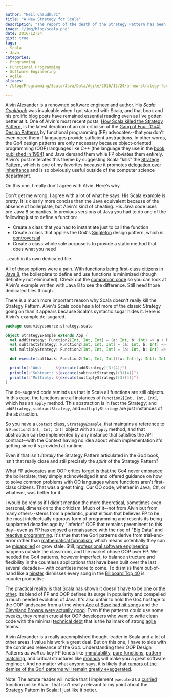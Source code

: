 ```yaml
---

author: "Neil Chaudhuri"
title: "A New Strategy for Scala"
description: "The report of the death of the Strategy Pattern has been greatly exaggerated."
image: "/img/blog/scala.png"
date: 2016-12-24
gist: true
tags:
- Scala
- Java
categories:
- Programming
- Functional Programming
- Software Engineering
- Agile
aliases:
- /blog/Programming/Scala/Java/Data/Agile/2016/12/24/a-new-strategy-for-scala

---
```


[Alvin Alexander](http://alvinalexander.com/) is a renowned software engineer and author. His *[Scala Cookbook](http://scalacookbook.com/)* was invaluable when I got started with
Scala, and that book and his prolific blog posts have remained essential reading even as I've gotten better at it.
One of Alvin's most recent posts, [How Scala killed the Strategy Pattern](http://alvinalexander.com/scala/how-scala-killed-oop-strategy-design-pattern),
is the latest iteration of an old criticism of the [Gang of Four (Go4) Design Patterns](http://stackoverflow.com/questions/1673841/examples-of-gof-design-patterns-in-javas-core-libraries)
by functional programming (FP) advocates--that you don't even need them if languages provide sufficient abstractions.
In other words, the Go4 design patterns are only necessary because object-oriented programming (OOP) languages like C++ (the language 
they use in the [book published in 1994](https://www.amazon.com/Design-Patterns-Elements-Reusable-Object-Oriented/dp/0201633612))
and Java demand them while FP obviates them entirely. Alvin's post reiterates this theme by suggesting Scala
"kills" the [Strategy Pattern](https://en.wikipedia.org/wiki/Strategy_pattern), which is one of my favorites because it
promotes [delegation over inheritance](https://sourcemaking.com/refactoring/replace-inheritance-with-delegation) and is
so obviously useful outside of the computer science department.

On this one, I really don't agree with Alvin. Here's why.

Don't get me wrong. I agree with a lot of what he says. His Scala example is pretty. It is clearly more concise than the Java equivalent
because of the absence of boilerplate, but Alvin's kind of cheating. His Java code uses pre-Java 8 semantics. In previous 
versions of Java you had to do one of the following just to define a function:

* Create a class that you had to instantiate just to call the function
* Create a class that applies the Go4's [Singleton](https://sourcemaking.com/design_patterns/singleton) design pattern, which is [controversial](http://stackoverflow.com/questions/137975/what-is-so-bad-about-singletons) 
* Create a class whole sole purpose is to provide a static method that does what you need

...each in its own dedicated file.

All of those options were a pain. With [functions being first-class citizens in Java 8](http://stackoverflow.com/questions/15221659/java-8-lambda-expression-and-first-class-values?answertab=votes#tab-top),
the boilerplate to define and use functions is minimized (though definitely not eliminated). Check out the 
[companion code](https://github.com/VidyaSource/scala-strategy/tree/master/src/com/vidyasource/strategy/java) so you can look at Alvin's example written with Java 8 to 
see the difference. Still need those dedicated files though.

There is a much more important reason why Scala doesn't really kill the Strategy Pattern. Alvin's Scala code has
a lot more of the classic Strategy going on than it appears because Scala's syntactic sugar hides it. Here
is Alvin's example de-sugared.

~~~scala
package com.vidyasource.strategy.scala

object StrategyExample extends App {
  val addStrategy: Function2[Int, Int, Int] = (a: Int, b: Int) => a + b
  val subtractStrategy: Function2[Int, Int, Int] = (a: Int, b: Int) => a - b
  val multiplyStrategy: Function2[Int, Int, Int] = (a: Int, b: Int) => a * b

  def execute(callback: Function2[Int, Int, Int])(x: Int)(y: Int): Int = callback.apply(x, y)

  println(s"Add:      ${execute(addStrategy)(3)(4)}")
  println(s"Subtract: ${execute(subtractStrategy)(3)(4)}")
  println(s"Multiply: ${execute(multiplyStrategy)(3)(4)}")
}
~~~

The de-sugared code reminds us that in Scala all functions are still objects. In this case, the functions are all instances of
`Function2[Int, Int, Int]`, which has an `apply` method. This abstraction is in fact the Strategy; and `addStrategy`, `subtractStrategy`,
and `multiplyStrategy` are just instances of the abstraction.

So you have a `Context` class, `StrategyExample`, that maintains a reference to a
`Function2[Int, Int, Int]` object with an `apply` method, and that abstraction can be implemented by any instance that satisfies
the API contract--with the Context having no idea about which implementation it's getting since it's provided at runtime.

Even if that isn't *literally* the Strategy Pattern articulated in the Go4 book, isn't that really close and still precisely the *spirit* 
of the Strategy Pattern?

What FP advocates and OOP critics forget is that the Go4 never embraced the boilerplate; they simply acknowledged it and 
offered guidance on how to solve common problems with OO languages where functions aren't first-class citizens. That was a great 
thing. Our OO code, whether in Java, C#, or whatever, was better for it.

I would be remiss if I didn't mention the more theoretical, sometimes even personal, dimension to the criticism. Much of it--not from Alvin but
from many others--stems from a pedantic, purist elitism that believes FP to be the most intellectually
rigorous form of programming and resents its being supplanted decades ago by "inferior" OOP that remains preeminent to this day--even
as FP has enjoyed a renaissance with the rise of "[Big Data](/categories/big-data)" and [reactive programming](https://gist.github.com/staltz/868e7e9bc2a7b8c1f754). 
It's true that the Go4 patterns derive from trial-and-error rather than [mathematical formalism](https://hseeberger.wordpress.com/2010/11/25/introduction-to-category-theory-in-scala/), 
which means potentially they can be [misapplied](http://softwareengineering.stackexchange.com/questions/48811/what-design-patterns-are-the-worst-or-most-narrowly-defined) 
or grow stale. Still, [professional software engineering](/blog/2016/04/02/the-art-of-software-engineering) 
happens outside the classroom, and the market chose OOP over FP. We needed the Go4 patterns, however imperfect,
to balance structure and flexibility in the countless applications that have been built over the last several decades--
with countless more to come. To dismiss them out-of-hand like a [hipster](http://www.urbandictionary.com/define.php?term=hipster) 
dismisses every song in the [Billboard Top 40](http://www.billboard.com/charts/pop-songs) is counterproductive.

The practical reality is that Scala has shown it doesn't have to be [one or the other](https://www.youtube.com/watch?v=wgpytjlW5wU). Its blend of FP and OOP defines its
surge in popularity and compelled a much needed evolution of Java. It's also unfair to hold the Go4 hostage to the OOP landscape from a time
when [Ace of Base had hit songs](https://www.youtube.com/watch?v=iqu132vTl5Y) and the
[Cleveland Browns were actually good](http://www.cleveland.com/browns/index.ssf/2015/01/story_on_the_1994_cleveland_br.html).
Even if the patterns could use some tweaks, they remain crucial for OOP developers who want to write clean code with
the minimal [technical debt](/tags/technical-debt) that is the hallmark
of strong [agile](/categories/agile) teams.

Alvin Alexander is a really accomplished thought leader in Scala and a lot of other areas. I value his work a great deal.
But on this one, I have to side with the continued relevance of the Go4. Understanding their OOP Design Patterns *as well as*
key FP tenets like [immutability](http://stackoverflow.com/questions/12207757/why-do-immutable-objects-enable-functional-programming), 
[pure functions](https://www.sitepoint.com/functional-programming-pure-functions/), 
[pattern matching](http://stackoverflow.com/questions/2502354/what-is-pattern-matching-in-functional-languages), 
and critical structures like [monads](http://stackoverflow.com/questions/44965/what-is-a-monad)
will make you a great software engineer. And no matter what anyone says, it is likely that [rumors of the demise of the
Go4 patterns will remain greatly exaggerated](http://www.thisdayinquotes.com/2010/06/reports-of-my-death-are-greatly.html).

Note: The astute reader will notice that I implement `execute` as a [curried](http://stackoverflow.com/questions/36314/what-is-currying)
function unlike Alvin. That isn't really relevant to my point about the Strategy Pattern in Scala; I just like it better.

